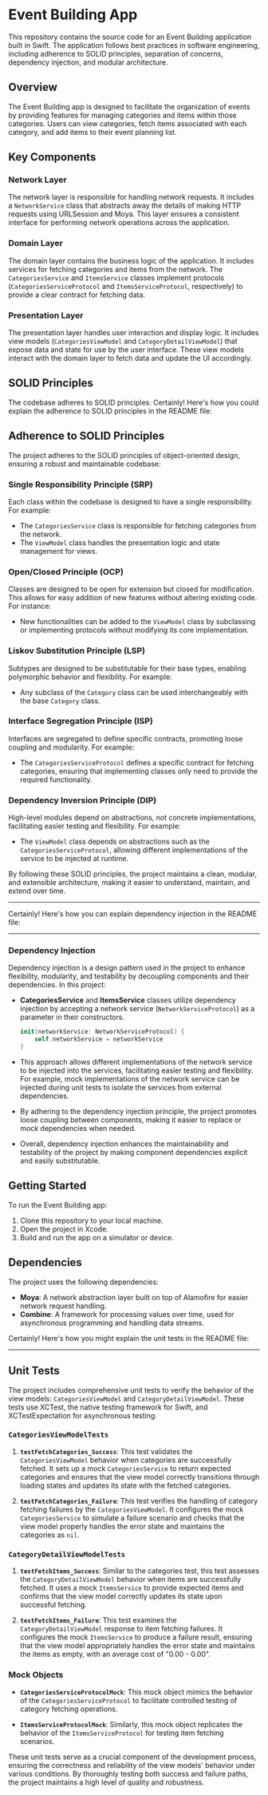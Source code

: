 
# Event Building App

This repository contains the source code for an Event Building application built in Swift. The application follows best practices in software engineering, including adherence to SOLID principles, separation of concerns, dependency injection, and modular architecture.

## Overview

The Event Building app is designed to facilitate the organization of events by providing features for managing categories and items within those categories. Users can view categories, fetch items associated with each category, and add items to their event planning list.

## Key Components

### Network Layer

The network layer is responsible for handling network requests. It includes a `NetworkService` class that abstracts away the details of making HTTP requests using URLSession and Moya. This layer ensures a consistent interface for performing network operations across the application.

### Domain Layer

The domain layer contains the business logic of the application. It includes services for fetching categories and items from the network. The `CategoriesService` and `ItemsService` classes implement protocols (`CategoriesServiceProtocol` and `ItemsServiceProtocol`, respectively) to provide a clear contract for fetching data.

### Presentation Layer

The presentation layer handles user interaction and display logic. It includes view models (`CategoriesViewModel` and `CategoryDetailViewModel`) that expose data and state for use by the user interface. These view models interact with the domain layer to fetch data and update the UI accordingly.

## SOLID Principles

The codebase adheres to SOLID principles:
Certainly! Here's how you could explain the adherence to SOLID principles in the README file:

## Adherence to SOLID Principles

The project adheres to the SOLID principles of object-oriented design, ensuring a robust and maintainable codebase:

### Single Responsibility Principle (SRP)

Each class within the codebase is designed to have a single responsibility. For example:

- The `CategoriesService` class is responsible for fetching categories from the network.
- The `ViewModel` class handles the presentation logic and state management for views.

### Open/Closed Principle (OCP)

Classes are designed to be open for extension but closed for modification. This allows for easy addition of new features without altering existing code. For instance:

- New functionalities can be added to the `ViewModel` class by subclassing or implementing protocols without modifying its core implementation.

### Liskov Substitution Principle (LSP)

Subtypes are designed to be substitutable for their base types, enabling polymorphic behavior and flexibility. For example:

- Any subclass of the `Category` class can be used interchangeably with the base `Category` class.

### Interface Segregation Principle (ISP)

Interfaces are segregated to define specific contracts, promoting loose coupling and modularity. For example:

- The `CategoriesServiceProtocol` defines a specific contract for fetching categories, ensuring that implementing classes only need to provide the required functionality.

### Dependency Inversion Principle (DIP)

High-level modules depend on abstractions, not concrete implementations, facilitating easier testing and flexibility. For example:

- The `ViewModel` class depends on abstractions such as the `CategoriesServiceProtocol`, allowing different implementations of the service to be injected at runtime.

By following these SOLID principles, the project maintains a clean, modular, and extensible architecture, making it easier to understand, maintain, and extend over time.

--- 

Certainly! Here's how you can explain dependency injection in the README file:

---

### Dependency Injection

Dependency injection is a design pattern used in the project to enhance flexibility, modularity, and testability by decoupling components and their dependencies. In this project:

- **CategoriesService** and **ItemsService** classes utilize dependency injection by accepting a network service (`NetworkServiceProtocol`) as a parameter in their constructors.
  
  ```swift
  init(networkService: NetworkServiceProtocol) {
      self.networkService = networkService
  }
  ```

- This approach allows different implementations of the network service to be injected into the services, facilitating easier testing and flexibility. For example, mock implementations of the network service can be injected during unit tests to isolate the services from external dependencies.

- By adhering to the dependency injection principle, the project promotes loose coupling between components, making it easier to replace or mock dependencies when needed.

- Overall, dependency injection enhances the maintainability and testability of the project by making component dependencies explicit and easily substitutable.


## Getting Started

To run the Event Building app:

1. Clone this repository to your local machine.
2. Open the project in Xcode.
3. Build and run the app on a simulator or device.

## Dependencies

The project uses the following dependencies:

- **Moya**: A network abstraction layer built on top of Alamofire for easier network request handling.
- **Combine**: A framework for processing values over time, used for asynchronous programming and handling data streams.

Certainly! Here's how you might explain the unit tests in the README file:

---

## Unit Tests

The project includes comprehensive unit tests to verify the behavior of the view models: `CategoriesViewModel` and `CategoryDetailViewModel`. These tests use XCTest, the native testing framework for Swift, and XCTestExpectation for asynchronous testing.

### `CategoriesViewModelTests`

1. **`testFetchCategories_Success`**: This test validates the `CategoriesViewModel` behavior when categories are successfully fetched. It sets up a mock `CategoriesService` to return expected categories and ensures that the view model correctly transitions through loading states and updates its state with the fetched categories.

2. **`testFetchCategories_Failure`**: This test verifies the handling of category fetching failures by the `CategoriesViewModel`. It configures the mock `CategoriesService` to simulate a failure scenario and checks that the view model properly handles the error state and maintains the categories as `nil`.

### `CategoryDetailViewModelTests`

1. **`testFetchItems_Success`**: Similar to the categories test, this test assesses the `CategoryDetailViewModel` behavior when items are successfully fetched. It uses a mock `ItemsService` to provide expected items and confirms that the view model correctly updates its state upon successful fetching.

2. **`testFetchItems_Failure`**: This test examines the `CategoryDetailViewModel` response to item fetching failures. It configures the mock `ItemsService` to produce a failure result, ensuring that the view model appropriately handles the error state and maintains the items as empty, with an average cost of "0.00 - 0.00".

### Mock Objects

- **`CategoriesServiceProtocolMock`**: This mock object mimics the behavior of the `CategoriesServiceProtocol` to facilitate controlled testing of category fetching operations.

- **`ItemsServiceProtocolMock`**: Similarly, this mock object replicates the behavior of the `ItemsServiceProtocol` for testing item fetching scenarios.

These unit tests serve as a crucial component of the development process, ensuring the correctness and reliability of the view models' behavior under various conditions. By thoroughly testing both success and failure paths, the project maintains a high level of quality and robustness.

